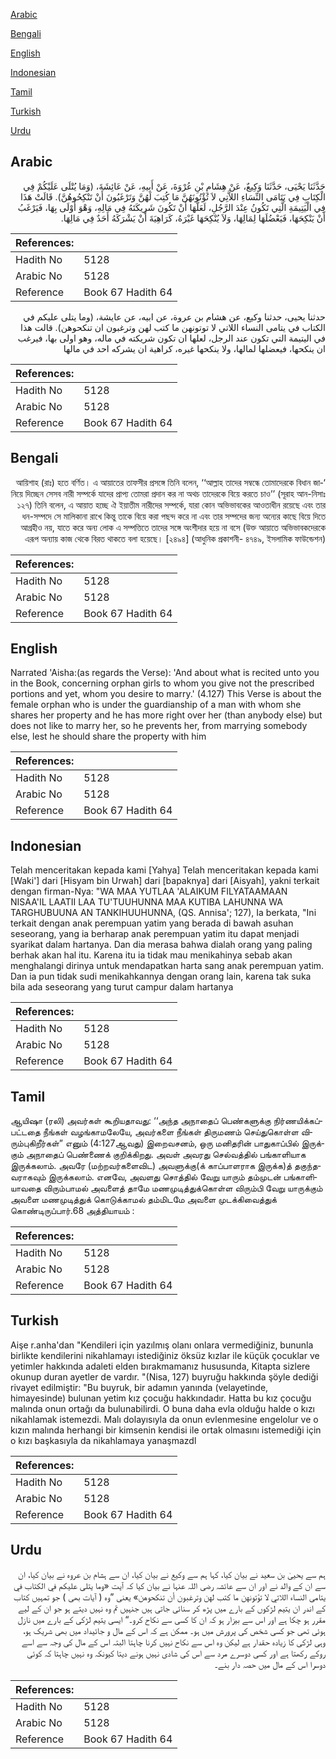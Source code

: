 [Arabic](#arabic)

[Bengali](#bengali)

[English](#english)

[Indonesian](#indonesian)

[Tamil](#tamil)

[Turkish](#turkish)

[Urdu](#urdu)

## Arabic


<div dir="rtl" lang="ar" style={{fontSize:'larger',backgroundColor:'#f8f9fa',padding:20}}>
حَدَّثَنَا يَحْيَى، حَدَّثَنَا وَكِيعٌ، عَنْ هِشَامِ بْنِ عُرْوَةَ، عَنْ أَبِيهِ، عَنْ عَائِشَةَ، ‏(‏وَمَا يُتْلَى عَلَيْكُمْ فِي الْكِتَابِ فِي يَتَامَى النِّسَاءِ اللاَّتِي لاَ تُؤْتُونَهُنَّ مَا كُتِبَ لَهُنَّ وَتَرْغَبُونَ أَنْ تَنْكِحُوهُنَّ‏)‏‏.‏ قَالَتْ هَذَا فِي الْيَتِيمَةِ الَّتِي تَكُونُ عِنْدَ الرَّجُلِ، لَعَلَّهَا أَنْ تَكُونَ شَرِيكَتَهُ فِي مَالِهِ، وَهْوَ أَوْلَى بِهَا، فَيَرْغَبُ أَنْ يَنْكِحَهَا، فَيَعْضُلَهَا لِمَالِهَا، وَلاَ يُنْكِحَهَا غَيْرَهُ، كَرَاهِيَةَ أَنْ يَشْرَكَهُ أَحَدٌ فِي مَالِهَا‏.‏
</div>
<div style={{backgroundColor:'#f8f9fa',padding:20, marginBottom: 10}}><table> <thead> <tr> <th>References:</th> <th></th> </tr> </thead> <tbody><tr><td>Hadith No</td><td>5128</td></tr><tr><td>Arabic No</td><td>5128</td></tr><tr><td>Reference</td><td>Book 67 Hadith 64</td></tr></tbody></table></div>


<div dir="rtl" lang="ar" style={{fontSize:'larger',backgroundColor:'#f8f9fa',padding:20}}>
حدثنا يحيى، حدثنا وكيع، عن هشام بن عروة، عن ابيه، عن عايشة، (وما يتلى عليكم في الكتاب في يتامى النساء اللاتي لا توتونهن ما كتب لهن وترغبون ان تنكحوهن). قالت هذا في اليتيمة التي تكون عند الرجل، لعلها ان تكون شريكته في ماله، وهو اولى بها، فيرغب ان ينكحها، فيعضلها لمالها، ولا ينكحها غيره، كراهية ان يشركه احد في مالها
</div>
<div style={{backgroundColor:'#f8f9fa',padding:20, marginBottom: 10}}><table> <thead> <tr> <th>References:</th> <th></th> </tr> </thead> <tbody><tr><td>Hadith No</td><td>5128</td></tr><tr><td>Arabic No</td><td>5128</td></tr><tr><td>Reference</td><td>Book 67 Hadith 64</td></tr></tbody></table></div>

## Bengali


<div dir="rtl" lang="bn" style={{fontSize:'larger',backgroundColor:'#f8f9fa',padding:20}}>
‘আয়িশাহ (রাঃ) হতে বর্ণিত। এ আয়াতের তাফসীর প্রসঙ্গে তিনি বলেন, ‘‘আল্লাহ তাদের সম্বন্ধে তোমাদেরকে বিধান জানিয়ে দিচ্ছেন সেসব নারী সম্পর্কে যাদের প্রাপ্য তোমরা প্রদান কর না অথচ তাদেরকে বিয়ে করতে চাও’’ (সূরাহ আন-নিসাঃ ১২৭) তিনি বলেন, এ আয়াত হচ্ছে ঐ ইয়াতীম নারীদের সম্পর্কে, যারা কোন অভিভাবকের আওতাধীন রয়েছে এবং তার ধন-সম্পদে সে মালিকানা রাখে কিন্তু তাকে বিয়ে করা পছন্দ করে না এবং তার সম্পদের জন্য অন্যের কাছে বিয়ে দিতে আগ্রহীও নয়, যাতে করে অন্য লোক এ সম্পত্তিতে তাদের সঙ্গে অংশীদার হয়ে না বসে (উক্ত আয়াতে অভিভাবকদেরকে এরূপ অন্যায় কাজ থেকে বিরত থাকতে বলা হয়েছে। [২৪৯৪] (আধুনিক প্রকাশনী- ৪৭৪৯, ইসলামিক ফাউন্ডেশন)
</div>
<div style={{backgroundColor:'#f8f9fa',padding:20, marginBottom: 10}}><table> <thead> <tr> <th>References:</th> <th></th> </tr> </thead> <tbody><tr><td>Hadith No</td><td>5128</td></tr><tr><td>Arabic No</td><td>5128</td></tr><tr><td>Reference</td><td>Book 67 Hadith 64</td></tr></tbody></table></div>

## English


<div dir="ltr" lang="en" style={{fontSize:'larger',backgroundColor:'#f8f9fa',padding:20}}>
Narrated 'Aisha:(as regards the Verse): 'And about what is recited unto you in the Book, concerning orphan girls to whom you give not the prescribed portions and yet, whom you desire to marry.' (4.127) This Verse is about the female orphan who is under the guardianship of a man with whom she shares her property and he has more right over her (than anybody else) but does not like to marry her, so he prevents her, from marrying somebody else, lest he should share the property with him
</div>
<div style={{backgroundColor:'#f8f9fa',padding:20, marginBottom: 10}}><table> <thead> <tr> <th>References:</th> <th></th> </tr> </thead> <tbody><tr><td>Hadith No</td><td>5128</td></tr><tr><td>Arabic No</td><td>5128</td></tr><tr><td>Reference</td><td>Book 67 Hadith 64</td></tr></tbody></table></div>

## Indonesian


<div dir="ltr" lang="id" style={{fontSize:'larger',backgroundColor:'#f8f9fa',padding:20}}>
Telah menceritakan kepada kami [Yahya] Telah menceritakan kepada kami [Waki'] dari [Hisyam bin Urwah] dari [bapaknya] dari [Aisyah], yakni terkait dengan firman-Nya: "WA MAA YUTLAA 'ALAIKUM FILYATAAMAAN NISAA'IL LAATII LAA TU'TUUHUNNA MAA KUTIBA LAHUNNA WA TARGHUBUUNA AN TANKIHUUHUNNA, (QS. Annisa'; 127), Ia berkata, "Ini terkait dengan anak perempuan yatim yang berada di bawah asuhan seseorang, yang ia berharap anak perempuan yatim itu dapat menjadi syarikat dalam hartanya. Dan dia merasa bahwa dialah orang yang paling berhak akan hal itu. Karena itu ia tidak mau menikahinya sebab akan menghalangi dirinya untuk mendapatkan harta sang anak perempuan yatim. Dan ia pun tidak sudi menikahkannya dengan orang lain, karena tak suka bila ada seseorang yang turut campur dalam hartanya
</div>
<div style={{backgroundColor:'#f8f9fa',padding:20, marginBottom: 10}}><table> <thead> <tr> <th>References:</th> <th></th> </tr> </thead> <tbody><tr><td>Hadith No</td><td>5128</td></tr><tr><td>Arabic No</td><td>5128</td></tr><tr><td>Reference</td><td>Book 67 Hadith 64</td></tr></tbody></table></div>

## Tamil


<div dir="ltr" lang="ta" style={{fontSize:'larger',backgroundColor:'#f8f9fa',padding:20}}>
ஆயிஷா (ரலி) அவர்கள் கூறியதாவது: ‘‘அந்த அநாதைப் பெண்களுக்கு நிர்ணயிக்கப்பட்டதை நீங்கள் வழங்காமலேயே, அவர்களை நீங்கள் திருமணம் செய்துகொள்ள விரும்புகிறீர்கள்” எனும் (4:127ஆவது) இறைவசனம், ஒரு மனிதரின் பாதுகாப்பில் இருக்கும் அநாதைப் பெண்ணைக் குறிக்கிறது. அவள் அவரது செல்வத்தில் பங்காளியாக இருக்கலாம். அவரே (மற்றவர்களைவிட) அவளுக்கு(க் காப்பாளராக இருக்க)த் தகுந்தவராகவும் இருக்கலாம். எனவே, அவளது சொத்தில் வேறு யாரும் தம்முடன் பங்காளியாவதை விரும்பாமல் அவளைத் தாமே மணமுடித்துக்கொள்ள விரும்பி வேறு யாருக்கும் அவளை மணமுடித்துக் கொடுக்காமல் தம்மிடமே அவளை முடக்கிவைத்துக் கொண்டிருப்பார்.68 அத்தியாயம் :
</div>
<div style={{backgroundColor:'#f8f9fa',padding:20, marginBottom: 10}}><table> <thead> <tr> <th>References:</th> <th></th> </tr> </thead> <tbody><tr><td>Hadith No</td><td>5128</td></tr><tr><td>Arabic No</td><td>5128</td></tr><tr><td>Reference</td><td>Book 67 Hadith 64</td></tr></tbody></table></div>

## Turkish


<div dir="ltr" lang="tr" style={{fontSize:'larger',backgroundColor:'#f8f9fa',padding:20}}>
Aişe r.anha'dan "Kendileri için yazılmış olanı onlara vermediğiniz, bununla birlikte kendilerini nikahlamayı istediğiniz öksüz kızlar ile küçük çocuklar ve yetimler hakkında adaleti elden bırakmamanız hususunda, Kitapta sizlere okunup duran ayetler de vardır. "(Nisa, 127) buyruğu hakkında şöyle dediği rivayet edilmiştir: "Bu buyruk, bir adamın yanında (velayetinde, himayesinde) bulunan yetim kız çocuğu hakkındadır. Hatta bu kız çocuğu malında onun ortağı da bulunabilirdi. O buna daha evla olduğu halde o kızı nikahlamak istemezdi. Malı dolayısıyla da onun evlenmesine engelolur ve o kızın malında herhangi bir kimsenin kendisi ile ortak olmasını istemediği için o kızı başkasıyla da nikahlamaya yanaşmazdl
</div>
<div style={{backgroundColor:'#f8f9fa',padding:20, marginBottom: 10}}><table> <thead> <tr> <th>References:</th> <th></th> </tr> </thead> <tbody><tr><td>Hadith No</td><td>5128</td></tr><tr><td>Arabic No</td><td>5128</td></tr><tr><td>Reference</td><td>Book 67 Hadith 64</td></tr></tbody></table></div>

## Urdu


<div dir="rtl" lang="ur" style={{fontSize:'larger',backgroundColor:'#f8f9fa',padding:20}}>
ہم سے یحییٰ بن سعید نے بیان کیا، کہا ہم سے وکیع نے بیان کیا، ان سے ہشام بن عروہ نے بیان کیا، ان سے ان کے والد نے اور ان سے عائشہ رضی اللہ عنہا نے بیان کیا کہ آیت «وما يتلى عليكم في الكتاب في يتامى النساء اللاتي لا تؤتونهن ما كتب لهن وترغبون أن تنكحوهن‏» یعنی ”وہ ( آیات بھی ) جو تمہیں کتاب کے اندر ان یتیم لڑکوں کے بارے میں پڑھ کر سنائی جاتی ہیں جنہیں تم وہ نہیں دیتے ہو جو ان کے لیے مقرر ہو چکا ہے اور اس سے بیزار ہو کہ ان کا کسی سے نکاح کرو۔“ ایسی یتیم لڑکی کے بارے میں نازل ہوئی تھی جو کسی شخص کی پرورش میں ہو۔ ممکن ہے کہ اس کے مال و جائیداد میں بھی شریک ہو، وہی لڑکی کا زیادہ حقدار ہے لیکن وہ اس سے نکاح نہیں کرنا چاہتا البتہ اس کے مال کی وجہ سے اسے روکے رکھتا ہے اور کسی دوسرے مرد سے اس کی شادی نہیں ہونے دیتا کیونکہ وہ نہیں چاہتا کہ کوئی دوسرا اس کے مال میں حصہ دار بنے۔
</div>
<div style={{backgroundColor:'#f8f9fa',padding:20, marginBottom: 10}}><table> <thead> <tr> <th>References:</th> <th></th> </tr> </thead> <tbody><tr><td>Hadith No</td><td>5128</td></tr><tr><td>Arabic No</td><td>5128</td></tr><tr><td>Reference</td><td>Book 67 Hadith 64</td></tr></tbody></table></div>